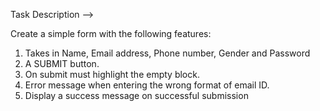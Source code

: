 Task Description -->

Create a simple form with the following features:

1. Takes in Name, Email address, Phone number, Gender and Password
2. A SUBMIT button.
3. On submit must highlight the empty block.
4. Error message when entering the wrong format of email ID.
5. Display a success message on successful submission
